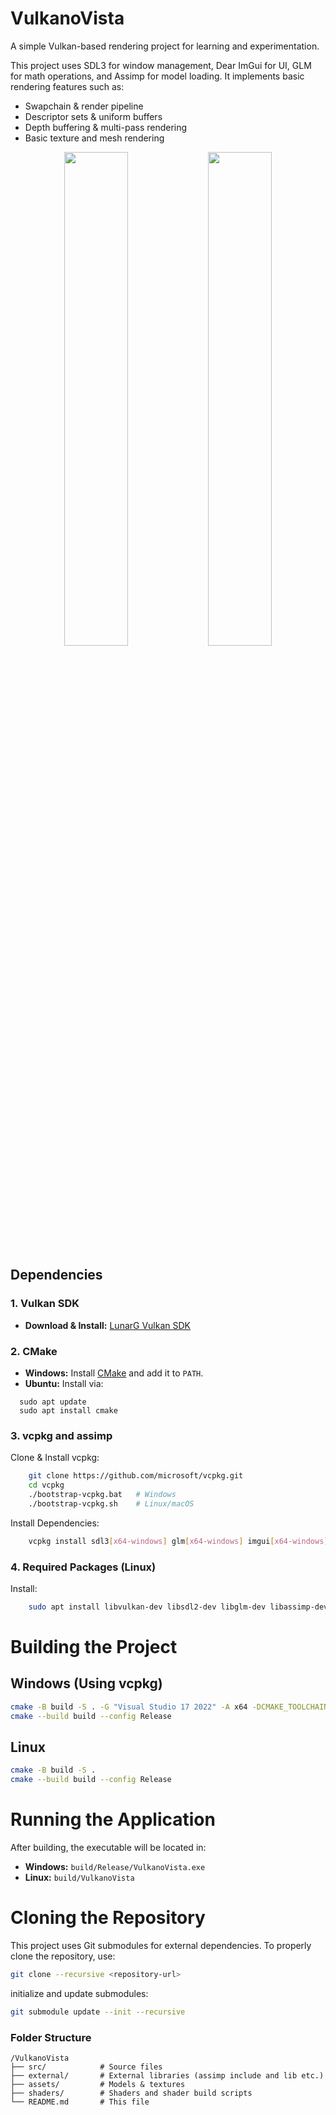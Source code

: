 # VulkanoVista
A simple Vulkan-based rendering project for learning and experimentation.

This project uses SDL3 for window management, Dear ImGui for UI, GLM for math operations, and Assimp for model loading. It implements basic rendering features such as:
* Swapchain & render pipeline
* Descriptor sets & uniform buffers
* Depth buffering & multi-pass rendering
* Basic texture and mesh rendering
  
<p align="center">
  <img src="https://github.com/user-attachments/assets/0182032e-b0cb-4e1d-a2b6-03411b94bf9b" width="45%">
  <img src="https://github.com/user-attachments/assets/c4fd0e5c-f65b-4e91-bc13-15c00ff7f490" width="45%">
</p>


## **Dependencies**

### **1. Vulkan SDK**
- **Download & Install:** [LunarG Vulkan SDK](https://vulkan.lunarg.com/sdk/home)

### **2. CMake**
- **Windows:** Install [CMake](https://cmake.org/download/) and add it to `PATH`.
- **Ubuntu:** Install via:
```
  sudo apt update
  sudo apt install cmake
```

### **3. vcpkg and assimp**
Clone & Install vcpkg:
```sh
    git clone https://github.com/microsoft/vcpkg.git
    cd vcpkg
    ./bootstrap-vcpkg.bat   # Windows
    ./bootstrap-vcpkg.sh    # Linux/macOS
```

Install Dependencies:
```sh
    vcpkg install sdl3[x64-windows] glm[x64-windows] imgui[x64-windows] assimp[x64-windows]
```

### **4. Required Packages (Linux)**
Install:
```sh
    sudo apt install libvulkan-dev libsdl2-dev libglm-dev libassimp-dev libglfw3-dev
```


# Building the Project

## Windows (Using vcpkg)
```sh
cmake -B build -S . -G "Visual Studio 17 2022" -A x64 -DCMAKE_TOOLCHAIN_FILE=path\to\vcpkg\scripts\buildsystems\vcpkg.cmake
cmake --build build --config Release
```

## Linux
```sh
cmake -B build -S .
cmake --build build --config Release
```

# Running the Application
After building, the executable will be located in:

- **Windows:** `build/Release/VulkanoVista.exe`
- **Linux:** `build/VulkanoVista`

# Cloning the Repository
This project uses Git submodules for external dependencies. To properly clone the repository, use:
```sh
git clone --recursive <repository-url>
```
initialize and update submodules:
```sh
git submodule update --init --recursive
```

### Folder Structure

```
/VulkanoVista
├── src/            # Source files
├── external/       # External libraries (assimp include and lib etc.)
├── assets/         # Models & textures
├── shaders/        # Shaders and shader build scripts
└── README.md       # This file
```
